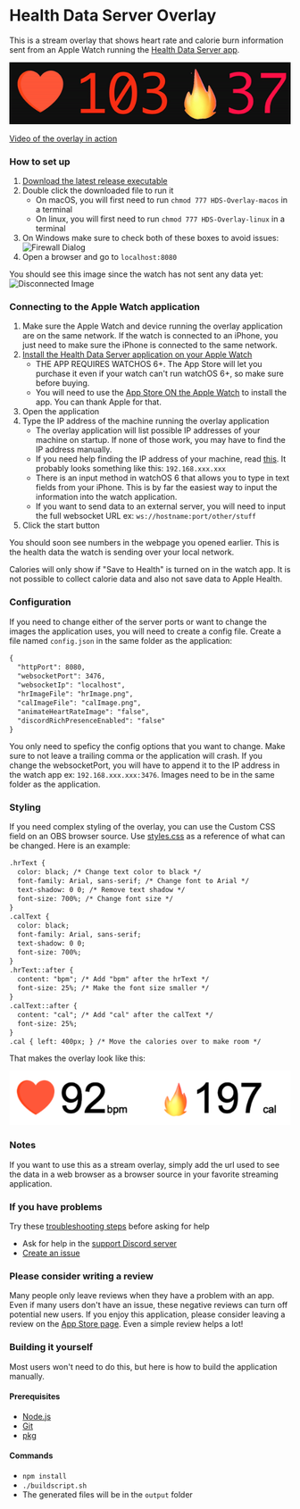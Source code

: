 # Health Data Server Overlay
This is a stream overlay that shows heart rate and calorie burn information sent from an Apple Watch running the [Health Data Server app](https://apps.apple.com/app/apple-store/id1496042074?pt=118722341&ct=GitHub&mt=8).

![Preview Image](https://github.com/Rexios80/Health-Data-Server-Overlay/raw/develop/PreviewImage.gif)

[Video of the overlay in action](https://www.youtube.com/watch?v=CFGlA7JWUFo)

### How to set up
1. [Download the latest release executable](https://github.com/Rexios80/Health-Data-Server-Overlay/releases)
2. Double click the downloaded file to run it
    - On macOS, you will first need to run `chmod 777 HDS-Overlay-macos` in a terminal
    - On linux, you will first need to run `chmod 777 HDS-Overlay-linux` in a terminal
3. On Windows make sure to check both of these boxes to avoid issues:
![Firewall Dialog](https://github.com/Rexios80/Health-Data-Server-Overlay/raw/master/firewall-dialog.png)
4. Open a browser and go to `localhost:8080`

You should see this image since the watch has not sent any data yet:
![Disconnected Image](https://github.com/Rexios80/Health-Data-Server-Overlay/raw/master/public/disconnected.png)

### Connecting to the Apple Watch application
1. Make sure the Apple Watch and device running the overlay application are on the same network. If the watch is connected to an iPhone, you just need to make sure the iPhone is connected to the same network.
2. [Install the Health Data Server application on your Apple Watch](https://apps.apple.com/us/app/health-data-server/id1496042074)
   - THE APP REQUIRES WATCHOS 6+. The App Store will let you purchase it even if your watch can't run watchOS 6+, so make sure before buying.
   - You will need to use the [App Store ON the Apple Watch](https://support.apple.com/guide/watch/get-more-apps-apd99e3c6a68/watchos) to install the app. You can thank Apple for that.
3. Open the application
4. Type the IP address of the machine running the overlay application
   - The overlay application will list possible IP addresses of your machine on startup. If none of those work, you may have to find the IP address manually.
   - If you need help finding the IP address of your machine, read [this](https://www.tp-link.com/us/support/faq/838/). It probably looks something like this: `192.168.xxx.xxx`
   - There is an input method in watchOS 6 that allows you to type in text fields from your iPhone. This is by far the easiest way to input the information into the watch application.
   - If you want to send data to an external server, you will need to input the full websocket URL ex: `ws://hostname:port/other/stuff`
5. Click the start button

You should soon see numbers in the webpage you opened earlier. This is the health data the watch is sending over your local network.

Calories will only show if "Save to Health" is turned on in the watch app. It is not possible to collect calorie data and also not save data to Apple Health.

### Configuration
If you need to change either of the server ports or want to change the images the application uses, you will need to create a config file. Create a file named `config.json` in the same folder as the application:
```
{
  "httpPort": 8080,
  "websocketPort": 3476,
  "websocketIp": "localhost",
  "hrImageFile": "hrImage.png",
  "calImageFile": "calImage.png",
  "animateHeartRateImage": "false",
  "discordRichPresenceEnabled": "false"
}
```
You only need to speficy the config options that you want to change. Make sure to not leave a trailing comma or the application will crash. If you change the websocketPort, you will have to append it to the IP address in the watch app ex: `192.168.xxx.xxx:3476`. Images need to be in the same folder as the application.

### Styling
If you need complex styling of the overlay, you can use the Custom CSS field on an OBS browser source. Use [styles.css](public/styles.css) as a reference of what can be changed. Here is an example:
```
.hrText {
  color: black; /* Change text color to black */
  font-family: Arial, sans-serif; /* Change font to Arial */
  text-shadow: 0 0; /* Remove text shadow */
  font-size: 700%; /* Change font size */
}
.calText {
  color: black;
  font-family: Arial, sans-serif;
  text-shadow: 0 0;
  font-size: 700%;
}
.hrText::after {
  content: "bpm"; /* Add "bpm" after the hrText */
  font-size: 25%; /* Make the font size smaller */
}
.calText::after {
  content: "cal"; /* Add "cal" after the calText */
  font-size: 25%;
}
.cal { left: 400px; } /* Move the calories over to make room */
```
That makes the overlay look like this:

![CSS Example](https://github.com/Rexios80/Health-Data-Server-Overlay/raw/develop/cssExample.png)

### Notes
If you want to use this as a stream overlay, simply add the url used to see the data in a web browser as a browser source in your favorite streaming application.

### If you have problems
Try these [troubleshooting steps](https://github.com/Rexios80/Health-Data-Server-Overlay/wiki/Troubleshooting) before asking for help
- Ask for help in the [support Discord server](https://discord.gg/fvmNWn)
- [Create an issue](https://github.com/Rexios80/Health-Data-Server-Overlay/issues/new?assignees=&labels=&template=bug-report.md&title=)

### Please consider writing a review
Many people only leave reviews when they have a problem with an app. Even if many users don't have an issue, these negative reviews can turn off potential new users. If you enjoy this application, please consider leaving a review on the [App Store page](https://apps.apple.com/app/apple-store/id1496042074?pt=118722341&ct=GitHub&mt=8). Even a simple review helps a lot!

### Building it yourself
Most users won't need to do this, but here is how to build the application manually.

#### Prerequisites
   - [Node.js](https://nodejs.org/)
   - [Git](https://git-scm.com/)
   - [pkg](https://github.com/vercel/pkg)

#### Commands
   - `npm install`
   - `./buildscript.sh`
   - The generated files will be in the `output` folder
